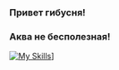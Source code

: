 ### Привет гибусня!
### Аква не бесполезная!
[![My Skills](https://mobimg.b-cdn.net/v3/fetch/53/53c7c49ad1dfa7b98dd141405b51f51e.jpeg)](https://mobimg.b-cdn.net/v3/fetch/53/53c7c49ad1dfa7b98dd141405b51f51e.jpeg)] 
